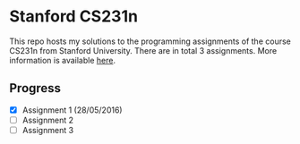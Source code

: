 # Stanford CS231n
This repo hosts my solutions to the programming assignments of the course CS231n from Stanford University. There are in total 3 assignments. More information is available [here](http://cs231n.github.io).

## Progress
- [x] Assignment 1 (28/05/2016)
- [ ] Assignment 2
- [ ] Assignment 3
